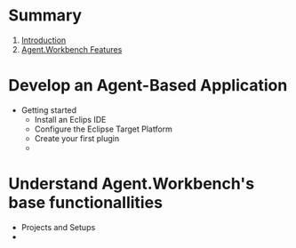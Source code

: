 # Summary

1. [Introduction](README.md)
2. [Agent.Workbench Features](agentworkbench-features.md)

# Develop an Agent-Based Application

* Getting started
  * Install an Eclips IDE
  * Configure the Eclipse Target Platform
  * Create your first plugin
  * 

# Understand Agent.Workbench's base functionallities 

* Projects and Setups
* 



